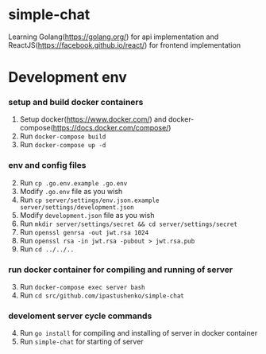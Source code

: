 # simple-chat
Learning Golang(https://golang.org/) for api implementation and ReactJS(https://facebook.github.io/react/) for frontend implementation

# Development env
### setup and build docker containers
1. Setup docker(https://www.docker.com/) and docker-compose(https://docs.docker.com/compose/)
1. Run `docker-compose build`
1. Run `docker-compose up -d`

### env and config files
2. Run `cp .go.env.example .go.env`
2. Modify `.go.env` file as you wish
2. Run `cp server/settings/env.json.example server/settings/development.json`
2. Modify `development.json` file as you wish
2. Run `mkdir server/settings/secret && cd server/settings/secret`
2. Run `openssl genrsa -out jwt.rsa 1024`
2. Run `openssl rsa -in jwt.rsa -pubout > jwt.rsa.pub`
2. Run `cd ../../..`

### run docker container for compiling and running of server
3. Run `docker-compose exec server bash`
3. Run `cd src/github.com/ipastushenko/simple-chat`

### develoment server cycle commands
4. Run `go install` for compiling and installing of server in docker container
4. Run `simple-chat` for starting of server
